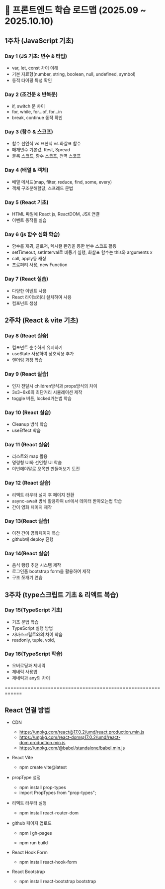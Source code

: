 # 📅 프론트엔드 학습 로드맵 (2025.09 ~ 2025.10.10)

## 1주차 (JavaScript 기초)

### Day 1 (JS 기초: 변수 & 타입)

  - var, let, const 차이 이해  
  - 기본 자료형(number, string, boolean, null, undefined, symbol)  
  - 동적 타이핑 특성 확인  

### Day 2 (조건문 & 반복문)
  - if, switch 문 차이  
  - for, while, for...of, for...in  
  - break, continue 동작 확인  

### Day 3 (함수 & 스코프)

  - 함수 선언식 vs 표현식 vs 화살표 함수  
  - 매개변수 기본값, Rest, Spread  
  - 블록 스코프, 함수 스코프, 전역 스코프  

### Day 4 (배열 & 객체)

  - 배열 메서드(map, filter, reduce, find, some, every)  
  - 객체 구조분해할당, 스프레드 문법  

### Day 5 (React 기초)

  - HTML 파일에 React js, ReactDOM, JSX 연결
  - 이벤트 동작들 실습

### Day 6 (js 함수 심화 학습)

  - 함수를 재귀, 클로저, 렉시컬 환경을 통한 변수 스코프 활용
  - setTimeout, setInterval로 비동기 실행, 화살표 함수는 this와 arguments x
  - call, apply등 캐싱
  - 프로퍼티 사용, new Function
  
### Day 7 (React 실습)

  - 다양한 이벤트 사용
  - React 라이브러리 설치하여 사용
  - 컴포넌트 생성

## 2주차 (React & vite 기초)

### Day 8 (React 실습)

  - 컴포넌트 순수하게 유지하기
  - useState 사용하여 상호작용 추가
  - 렌더링 과정 학습

### Day 9 (React 실습)

  - 인자 전달시 children방식과 props방식의 차이
  - 3x3~6x6의 최단거리 시뮬레이션 제작
  - toggle 버튼, locked거는법 학습

### Day 10 (React 실습)

  - Cleanup 방식 학습
  - useEffect 학습

### Day 11 (React 실습)

  - 리스트와 map 활용
  - 명령형 UI와 선언형 UI 학습
  - 이번에야말로 오목판 만들어보기 도전

### Day 12 (React 실습)

  - 리엑트 라우터 설치 후 페이지 전환
  - async-await 방식 활용하여 url에서 데이터 받아오는법 학습
  - 간이 영화 페이지 제작


### Day 13(React 실습)

  - 이전 간이 영화페이지 복습
  - github에 deploy 진행

### Day 14(React 실습)

  - 음식 랭킹 추천 시스템 제작
  - 로그인폼 bootstrap form을 활용하여 제작
  - 구조 쪼개기 연습

## 3주차 (type스크립트 기초 & 리엑트 복습)

### Day 15(TypeScript 기초)

  - 기초 문법 학습
  - TypeScript 실행 방법
  - 자바스크립트와의 차이 학습
  - readonly, tuple, void,
  
### Day 16(TypeScript 학습)

  - 오버로딩과 제네릭
  - 제네릭 사용법
  - 제네릭과 any의 차이
  
============================================================

## React 연결 방법

- CDN
  - https://unpkg.com/react@17.0.2/umd/react.production.min.js
  - https://unpkg.com/react-dom@17.0.2/umd/react-dom.production.min.js
  - https://unpkg.com/@babel/standalone/babel.min.js

- React Vite
  - npm create vite@latest

- propType 설정

  - npm install prop-types
  - import PropTypes from "prop-types";

- 리엑트 라우터 실행

  - npm install react-router-dom

- github 페이지 업로드

  - npm i gh-pages

  - npm run build

- React Hook Form

  - npm install react-hook-form

- React Bootstrap

  - npm install react-bootstrap bootstrap